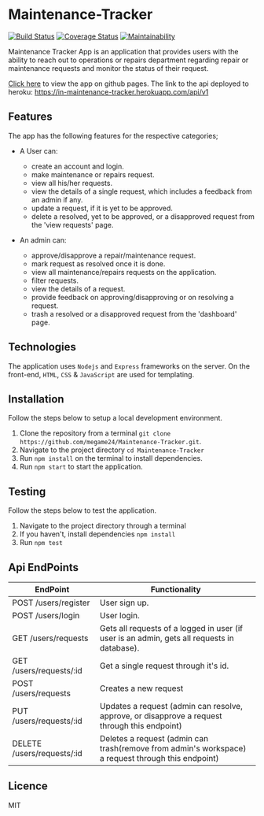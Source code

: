 # Maintenance-Tracker

[![Build Status](https://travis-ci.org/megame24/Maintenance-Tracker.svg?branch=feature-api-v1)](https://travis-ci.org/megame24/Maintenance-Tracker) [![Coverage Status](https://coveralls.io/repos/github/megame24/Maintenance-Tracker/badge.svg?branch=feature-api-v1)](https://coveralls.io/github/megame24/Maintenance-Tracker?branch=feature-api-v1) [![Maintainability](https://api.codeclimate.com/v1/badges/f02f4c11dd89fe071136/maintainability)](https://codeclimate.com/github/megame24/Maintenance-Tracker/maintainability)

Maintenance Tracker App is an application that provides users with the ability to reach out to operations or repairs department regarding repair or maintenance requests and monitor the status of their request.

[Click here](https://megame24.github.io/Maintenance-Tracker/) to view the app on github pages.
The link to the api deployed to heroku: https://in-maintenance-tracker.herokuapp.com/api/v1

## Features

The app has the following features for the respective categories;

* A User can:

  * create an account and login.
  * make maintenance or repairs request.
  * view all his/her requests.
  * view the details of a single request, which includes a feedback from an admin if any.
  * update a request, if it is yet to be approved.
  * delete a resolved, yet to be approved, or a disapproved request from the 'view requests' page.

* An admin can:

  * approve/disapprove a repair/maintenance request.
  * mark request as resolved once it is done.
  * view all maintenance/repairs requests on the application.
  * filter requests.
  * view the details of a request.
  * provide feedback on approving/disapproving or on resolving a request.
  * trash a resolved or a disapproved request from the 'dashboard' page.

## Technologies

The application uses `Nodejs` and `Express` frameworks on the server. On the front-end, `HTML`, `CSS` & `JavaScript` are used for templating.

## Installation

Follow the steps below to setup a local development environment.

1.  Clone the repository from a terminal `git clone https://github.com/megame24/Maintenance-Tracker.git`.
2.  Navigate to the project directory `cd Maintenance-Tracker`
3.  Run `npm install` on the terminal to install dependencies.
4.  Run `npm start` to start the application.

## Testing

Follow the steps below to test the application.

1.  Navigate to the project directory through a terminal
2.  If you haven't, install dependencies `npm install`
3.  Run `npm test`
  
## Api EndPoints

EndPoint                      |   Functionality
------------------------------|------------------------
POST /users/register          |   User sign up.
POST /users/login             |   User login.
GET /users/requests           |   Gets all requests of a logged in user (if user is an admin, gets all requests in database).
GET /users/requests/:id       |   Get a single request through it's id.
POST /users/requests          |   Creates a new request
PUT /users/requests/:id       |   Updates a request (admin can resolve, approve, or disapprove a request through this endpoint)
DELETE /users/requests/:id    |   Deletes a request (admin can trash(remove from admin's workspace) a request through this endpoint)

## Licence

MIT
